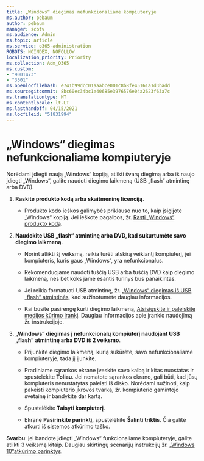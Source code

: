 ```yaml
---
title: „Windows“ diegimas nefunkcionaliame kompiuteryje
ms.author: pebaum
author: pebaum
manager: scotv
ms.audience: Admin
ms.topic: article
ms.service: o365-administration
ROBOTS: NOINDEX, NOFOLLOW
localization_priority: Priority
ms.collection: Adm_O365
ms.custom:
- "9001473"
- "3501"
ms.openlocfilehash: e741b99dcc01aaabce001c8b8fe45161a1d3badd
ms.sourcegitcommit: 8bc60ec34bc1e40685e3976576e04a2623f63a7c
ms.translationtype: HT
ms.contentlocale: lt-LT
ms.lasthandoff: 04/15/2021
ms.locfileid: "51831994"
---
```

# <a name="install-windows-on-a-nonfunctional-pc"></a>„Windows“ diegimas nefunkcionaliame kompiuteryje

Norėdami įdiegti naują „Windows“ kopiją, atlikti švarų diegimą arba iš naujo įdiegti „Windows“, galite naudoti diegimo laikmeną (USB „flash“ atmintinę arba DVD).

1. **Raskite produkto kodą arba skaitmeninę licenciją**.

    - Produkto kodo ieškos galimybės priklauso nuo to, kaip įsigijote „Windows“ kopiją. Jei ieškote pagalbos, žr. [Rasti „Windows“ produkto kodą](https://support.microsoft.com/help/10749/windows-10-find-product-key). 

2. **Naudokite USB „flash“ atmintinę arba DVD, kad sukurtumėte savo diegimo laikmeną**.

    - Norint atlikti šį veiksmą, reikia turėti atskirą veikiantį kompiuterį, jei kompiuteris, kuris gaus „Windows“, yra nefunkcionalus.

    - Rekomenduojame naudoti tuščią USB arba tuščią DVD kaip diegimo laikmeną, nes bet koks jame esantis turinys bus panaikintas.

    - Jei reikia formatuoti USB atmintinę, žr. [„Windows“ diegimas iš USB „flash“ atmintinės](https://docs.microsoft.com/windows-hardware/manufacture/desktop/install-windows-from-a-usb-flash-drive), kad sužinotumėte daugiau informacijos.

    - Kai būsite pasirengę kurti diegimo laikmeną, [Atsisiųskite ir paleiskite medijos kūrimo įrankį](https://www.microsoft.com/software-download/windows10). Daugiau informacijos apie įrankio naudojimą žr. instrukcijoje.

3. **„Windows“ diegimas į nefunkcionalų kompiuterį naudojant USB „flash“ atmintinę arba DVD iš 2 veiksmo**.

    - Prijunkite diegimo laikmeną, kurią sukūrėte, savo nefunkcionaliame kompiuteryje, tada jį įjunkite.

    - Pradiniame sąrankos ekrane įveskite savo kalbą ir kitas nuostatas ir spustelėkite **Toliau**. Jei nematote sąrankos ekrano, gali būti, kad jūsų kompiuteris nenustatytas paleisti iš disko. Norėdami sužinoti, kaip pakeisti kompiuterio įkrovos tvarką, žr. kompiuterio gamintojo svetainę ir bandykite dar kartą.

    - Spustelėkite **Taisyti kompiuterį**.

    - Ekrane **Pasirinkite parinktį,** spustelėkite **Šalinti triktis**. Čia galite atkurti iš sistemos atkūrimo taško.

**Svarbu**: jei bandote įdiegti „Windows“ funkcionaliame kompiuteryje, galite atlikti 3 veiksmą kitaip. Daugiau skirtingų scenarijų instrukcijų žr. [„Windows 10“atkūrimo parinktys](https://support.microsoft.com/help/12415/windows-10-recovery-options).
